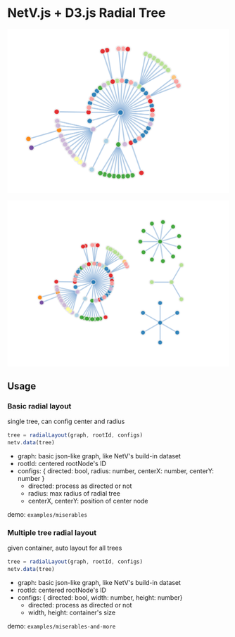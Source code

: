 # NetV.js + D3.js Radial Tree

![](./netv-radial.png)

![](./netv-radial-multiple.png)
## Usage

### Basic radial layout

single tree, can config center and radius

```js
tree = radialLayout(graph, rootId, configs)
netv.data(tree)
```

* graph: basic json-like graph, like NetV's build-in dataset
* rootId: centered rootNode's ID 
* configs: { directed: bool, radius: number, centerX: number, centerY: number }
    * directed: process as directed or not
    * radius: max radius of radial tree
    * centerX, centerY: position of center node

demo: `examples/miserables`

### Multiple tree radial layout

given container, auto layout for all trees


```js
tree = radialLayout(graph, rootId, configs)
netv.data(tree)
```

* graph: basic json-like graph, like NetV's build-in dataset
* rootId: centered rootNode's ID 
* configs: { directed: bool, width: number, height: number}
    * directed: process as directed or not
    * width, height: container's size

demo: `examples/miserables-and-more`